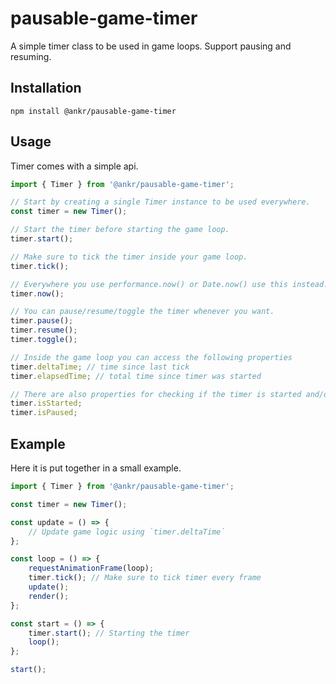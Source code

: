 # pausable-game-timer

A simple timer class to be used in game loops. Support pausing and resuming.

## Installation

```
npm install @ankr/pausable-game-timer
```

## Usage

Timer comes with a simple api.

```javascript
import { Timer } from '@ankr/pausable-game-timer';

// Start by creating a single Timer instance to be used everywhere.
const timer = new Timer();

// Start the timer before starting the game loop.
timer.start();

// Make sure to tick the timer inside your game loop.
timer.tick();

// Everywhere you use performance.now() or Date.now() use this instead.
timer.now();

// You can pause/resume/toggle the timer whenever you want.
timer.pause();
timer.resume();
timer.toggle();

// Inside the game loop you can access the following properties
timer.deltaTime; // time since last tick
timer.elapsedTime; // total time since timer was started

// There are also properties for checking if the timer is started and/or paused
timer.isStarted;
timer.isPaused;
```

## Example

Here it is put together in a small example.

```javascript
import { Timer } from '@ankr/pausable-game-timer';

const timer = new Timer();

const update = () => {
    // Update game logic using `timer.deltaTime`
};

const loop = () => {
    requestAnimationFrame(loop);
    timer.tick(); // Make sure to tick timer every frame
    update();
    render();
};

const start = () => {
    timer.start(); // Starting the timer
    loop();
};

start();
```
